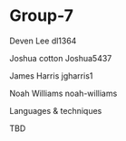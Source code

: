 # Group-7
Deven Lee       dl1364

Joshua cotton    Joshua5437

James Harris     jgharris1

Noah Williams    noah-williams

Languages & techniques

TBD
